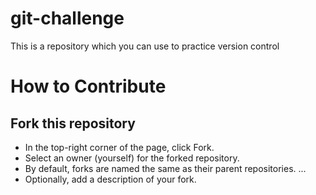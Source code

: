 ﻿# git-challenge

This is a repository which you can use to practice version control

# How to Contribute 

## Fork this repository
- In the top-right corner of the page, click Fork.
- Select an owner (yourself) for the forked repository.
- By default, forks are named the same as their parent repositories. ...
- Optionally, add a description of your fork.
